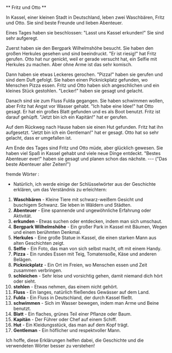 ** Fritz und Otto **
 
In Kassel, einer kleinen Stadt in Deutschland, leben zwei Waschbären, Fritz und Otto. Sie sind beste Freunde und lieben Abenteuer.

Eines Tages haben sie beschlossen: "Lasst uns Kassel erkunden!" Sie sind sehr aufgeregt.

Zuerst haben sie den Bergpark Wilhelmshöhe besucht. Sie haben den großen Herkules gesehen und sind beeindruckt. "Er ist riesig!" hat Fritz gerufen. Otto hat nur genickt, weil er gerade versucht hat, ein Selfie mit Herkules zu machen. Aber ohne Arme ist das sehr komisch.

Dann haben sie etwas Leckeres gerochen. "Pizza!" haben sie gerufen und sind dem Duft gefolgt. Sie haben einen Picknickplatz gefunden, wo Menschen Pizza essen. Fritz und Otto haben sich angeschlichen und ein kleines Stück gestohlen. "Lecker!" haben sie gesagt und gelacht.

Danach sind sie zum Fluss Fulda gegangen. Sie haben schwimmen wollen, aber Fritz hat Angst vor Wasser gehabt. "Ich habe eine Idee!" hat Otto gesagt. Er hat ein großes Blatt gefunden und es als Boot benutzt. Fritz ist darauf gehüpft. "Jetzt bin ich ein Kapitän!" hat er gerufen.

Auf dem Rückweg nach Hause haben sie einen Hut gefunden. Fritz hat ihn aufgesetzt. "Jetzt bin ich ein Gentleman!" hat er gesagt. Otto hat so sehr gelacht, dass er umgefallen ist.

Am Ende des Tages sind Fritz und Otto müde, aber glücklich gewesen. Sie haben viel Spaß in Kassel gehabt und viele neue Dinge entdeckt. "Bestes Abenteuer ever!" haben sie gesagt und planen schon das nächste.
--- ("Das beste Abenteuer aller Zeiten!")
 
fremde Wörter : 
- Natürlich, ich werde einige der Schlüsselwörter aus der Geschichte erklären, um das Verständnis zu erleichtern: 
1. **Waschbären**  - Kleine Tiere mit schwarz-weißem Gesicht und buschigem Schwanz. Sie leben in Wäldern und Städten. 
2. **Abenteuer**  - Eine spannende und ungewöhnliche Erfahrung oder Aktivität. 
3. **erkunden**  - Etwas suchen oder entdecken, indem man sich umschaut. 
4. **Bergpark Wilhelmshöhe**  - Ein großer Park in Kassel mit Bäumen, Wegen und einem berühmten Denkmal. 
5. **Herkules**  - Eine große Statue in Kassel, die einen starken Mann aus alten Geschichten zeigt. 
6. **Selfie**  - Ein Foto, das man von sich selbst macht, oft mit einem Handy. 
7. **Pizza**  - Ein rundes Essen mit Teig, Tomatensoße, Käse und anderen Belägen. 
8. **Picknickplatz**  - Ein Ort im Freien, wo Menschen essen und Zeit zusammen verbringen. 
9. **schleichen**  - Sehr leise und vorsichtig gehen, damit niemand dich hört oder sieht. 
10. **stehlen**  - Etwas nehmen, das einem nicht gehört. 
11. **Fluss**  - Ein langes, natürlich fließendes Gewässer auf dem Land. 
12. **Fulda**  - Ein Fluss in Deutschland, der durch Kassel fließt. 
13. **schwimmen**  - Sich im Wasser bewegen, indem man Arme und Beine benutzt. 
14. **Blatt**  - Ein flaches, grünes Teil einer Pflanze oder Baum. 
15. **Kapitän**  - Der Führer oder Chef auf einem Schiff. 
16. **Hut**  - Ein Kleidungsstück, das man auf dem Kopf trägt. 
17. **Gentleman**  - Ein höflicher und respektvoller Mann.

Ich hoffe, diese Erklärungen helfen dabei, die Geschichte und die verwendeten Wörter besser zu verstehen!
